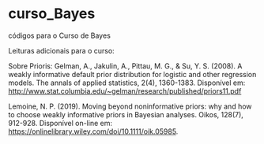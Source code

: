 # curso_Bayes
códigos para o Curso de Bayes

Leituras adicionais para o curso:

Sobre Prioris:
Gelman, A., Jakulin, A., Pittau, M. G., & Su, Y. S. (2008). A weakly informative default prior distribution for logistic and other regression models. The annals of applied statistics, 2(4), 1360-1383. Disponível em: http://www.stat.columbia.edu/~gelman/research/published/priors11.pdf

Lemoine, N. P. (2019). Moving beyond noninformative priors: why and how to choose weakly informative priors in Bayesian analyses. Oikos, 128(7), 912-928. Disponível on-line em: https://onlinelibrary.wiley.com/doi/10.1111/oik.05985.
